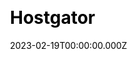 ---
title: Hostgator
website: https://www.hostgator.com/
date: 2023-02-19T00:00:00.000Z
description:
ssg:
  - Nextjs
css:

cms:
  - Contentful
category:
  
draft: false
---